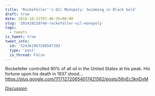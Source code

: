 ```yaml
---
title: 'Rockefeller''s Oil Monopoly: Swimming in Black Gold'
draft: true
date: 2014-10-21T07:46:35+00:00
slug: '201410210746-rockefeller-oil-monopoly'
tags:
  - tweets
is_tweet: true
tweet_info:
  id: '524361067208507393'
  type: 'post'
  is_thread: False
---
```




Rockefeller controlled 90% of all oil in the United States at his peak. His fortune upon his death in 1937 stood… <https://plus.google.com/111712720654017421562/posts/56nEc3knDxM>

[Discussion](https://x.com/sytelus/status/524361067208507393)
